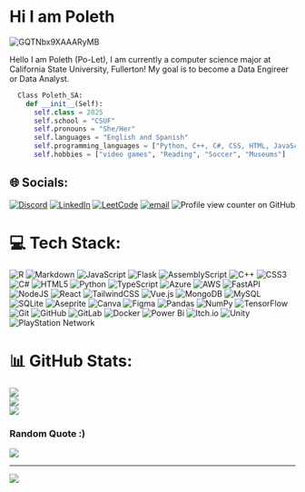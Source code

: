 # Hi I am Poleth

![GQTNbx9XAAARyMB](https://github.com/Poleth-SA/Poleth-SA/assets/112414408/de510fad-36b4-4f9d-a443-3d9e5078398c)

Hello I am Poleth (Po-Let), I am currently a computer science major at California State University, Fullerton! My goal is to become a Data Engireer or Data Analyst.

```python
  Class Poleth_SA:
    def __init__(Self):
      self.class = 2025
      self.school = "CSUF"
      self.pronouns = "She/Her"
      self.languages = "English and Spanish"
      self.programming_languages = ["Python, C++, C#, CSS, HTML, JavaScript, R, SQL"]
      self.hobbies = ["video games", "Reading", "Soccer", "Museums"]
```


## 🌐 Socials:
[![Discord](https://img.shields.io/badge/Discord-%237289DA.svg?logo=discord&logoColor=white)](https://discord.gg/salmon_pd) [![LinkedIn](https://img.shields.io/badge/LinkedIn-%230077B5.svg?logo=linkedin&logoColor=white)](https://linkedin.com/in/poleth) [![LeetCode](https://img.shields.io/badge/LeetCode-Profile-blue?style=flat&logo=leetcode)](https://leetcode.com/Poleth-SA)
 [![email](https://img.shields.io/badge/Email-D14836?logo=gmail&logoColor=white)](mailto:pdsalmeron609@outlook.com) ![Profile view counter on GitHub](https://komarev.com/ghpvc/?username=Poleth-SA)  

# 💻 Tech Stack:
![R](https://img.shields.io/badge/r-%23276DC3.svg?style=flat&logo=r&logoColor=white) ![Markdown](https://img.shields.io/badge/markdown-%23000000.svg?style=flat&logo=markdown&logoColor=white) ![JavaScript](https://img.shields.io/badge/javascript-%23323330.svg?style=flat&logo=javascript&logoColor=%23F7DF1E) ![Flask](https://img.shields.io/badge/flask-%23000.svg?style=flat&logo=flask&logoColor=white) ![AssemblyScript](https://img.shields.io/badge/assembly%20script-%23000000.svg?style=flat&logo=assemblyscript&logoColor=white) ![C++](https://img.shields.io/badge/c++-%2300599C.svg?style=flat&logo=c%2B%2B&logoColor=white) ![CSS3](https://img.shields.io/badge/css3-%231572B6.svg?style=flat&logo=css3&logoColor=white) ![C#](https://img.shields.io/badge/c%23-%23239120.svg?style=flat&logo=csharp&logoColor=white) ![HTML5](https://img.shields.io/badge/html5-%23E34F26.svg?style=flat&logo=html5&logoColor=white) ![Python](https://img.shields.io/badge/python-3670A0?style=flat&logo=python&logoColor=ffdd54) ![TypeScript](https://img.shields.io/badge/typescript-%23007ACC.svg?style=flat&logo=typescript&logoColor=white) ![Azure](https://img.shields.io/badge/azure-%230072C6.svg?style=flat&logo=microsoftazure&logoColor=white) ![AWS](https://img.shields.io/badge/AWS-%23FF9900.svg?style=flat&logo=amazon-aws&logoColor=white) ![FastAPI](https://img.shields.io/badge/FastAPI-005571?style=flat&logo=fastapi) ![NodeJS](https://img.shields.io/badge/node.js-6DA55F?style=flat&logo=node.js&logoColor=white) ![React](https://img.shields.io/badge/react-%2320232a.svg?style=flat&logo=react&logoColor=%2361DAFB) ![TailwindCSS](https://img.shields.io/badge/tailwindcss-%2338B2AC.svg?style=flat&logo=tailwind-css&logoColor=white) ![Vue.js](https://img.shields.io/badge/vue.js-%2335495e.svg?style=flat&logo=vuedotjs&logoColor=%234FC08D) ![MongoDB](https://img.shields.io/badge/MongoDB-%234ea94b.svg?style=flat&logo=mongodb&logoColor=white) ![MySQL](https://img.shields.io/badge/mysql-4479A1.svg?style=flat&logo=mysql&logoColor=white) ![SQLite](https://img.shields.io/badge/sqlite-%2307405e.svg?style=flat&logo=sqlite&logoColor=white) ![Aseprite](https://img.shields.io/badge/Aseprite-FFFFFF?style=flat&logo=Aseprite&logoColor=#7D929E) ![Canva](https://img.shields.io/badge/Canva-%2300C4CC.svg?style=flat&logo=Canva&logoColor=white) ![Figma](https://img.shields.io/badge/figma-%23F24E1E.svg?style=flat&logo=figma&logoColor=white) ![Pandas](https://img.shields.io/badge/pandas-%23150458.svg?style=flat&logo=pandas&logoColor=white) ![NumPy](https://img.shields.io/badge/numpy-%23013243.svg?style=flat&logo=numpy&logoColor=white) ![TensorFlow](https://img.shields.io/badge/TensorFlow-%23FF6F00.svg?style=flat&logo=TensorFlow&logoColor=white) ![Git](https://img.shields.io/badge/git-%23F05033.svg?style=flat&logo=git&logoColor=white) ![GitHub](https://img.shields.io/badge/github-%23121011.svg?style=flat&logo=github&logoColor=white) ![GitLab](https://img.shields.io/badge/gitlab-%23181717.svg?style=flat&logo=gitlab&logoColor=white) ![Docker](https://img.shields.io/badge/docker-%230db7ed.svg?style=flat&logo=docker&logoColor=white) ![Power Bi](https://img.shields.io/badge/power_bi-F2C811?style=flat&logo=powerbi&logoColor=black) ![Itch.io](https://img.shields.io/badge/Itch-%23FF0B34.svg?style=flat&logo=Itch.io&logoColor=white) ![Unity](https://img.shields.io/badge/unity-%23000000.svg?style=flat&logo=unity&logoColor=white) ![PlayStation Network](https://img.shields.io/badge/PSN-%230070D1.svg?style=flat&logo=Playstation&logoColor=white)
# 📊 GitHub Stats:
![](https://github-readme-stats.vercel.app/api?username=Poleth-SA&theme=radical&hide_border=true&include_all_commits=true&count_private=true)<br/>
![](https://nirzak-streak-stats.vercel.app/?user=Poleth-SA&theme=radical&hide_border=true)<br/>
![](https://github-readme-stats.vercel.app/api/top-langs/?username=Poleth-SA&theme=radical&hide_border=true&include_all_commits=true&count_private=true&layout=compact)

### Random Quote :)
![](https://quotes-github-readme.vercel.app/api?type=vetical&theme=radical)

---
[![](https://visitcount.itsvg.in/api?id=Poleth-SA&icon=7&color=5)](https://visitcount.itsvg.in)
